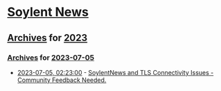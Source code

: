 # [Soylent News](../../../README.md)

## [Archives](../../index.md) for [2023](../index.md)

### [Archives](../../index.md) for [2023-07-05](index.md)

* [2023-07-05, 02:23:00](https://soylentnews.org/meta/article.pl?sid=23/07/04/1054200&from=rss) - [SoylentNews and TLS Connectivity Issues - Community Feedback Needed.](https://soylentnews.org/meta/article.pl?sid=23/07/04/1054200&from=rss)
